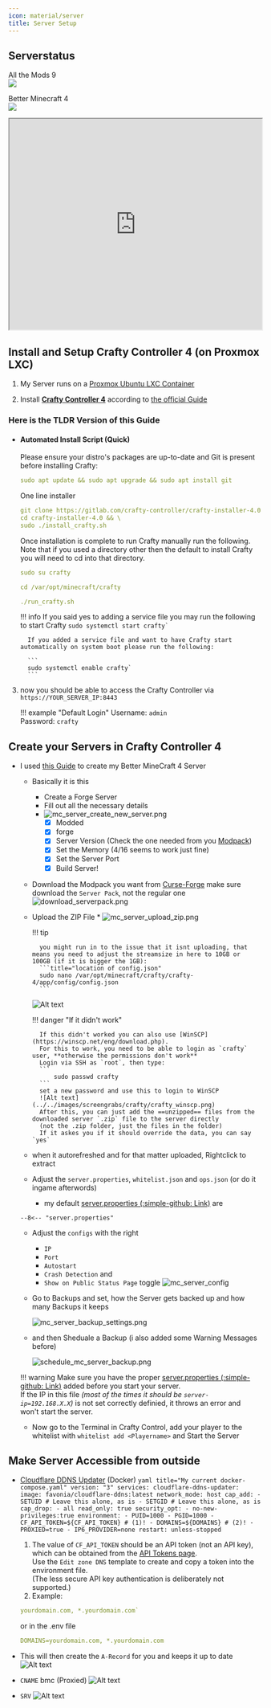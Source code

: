 ```yaml
---
icon: material/server
title: Server Setup
---
```


## Serverstatus

All the Mods 9     
![](https://up.deleven.net/api/badge/1/status?style=for-the-badge)
  
  
Better Minecraft 4  
![](https://up.deleven.net/api/badge/2/status?style=for-the-badge)

<iframe src="https://crafty.deleven.net/status" width="100%" height="420"></iframe>


## Install and Setup Crafty Controller 4 (on Proxmox LXC)

1. My Server runs on a [Proxmox Ubuntu LXC Container](../../Proxmox/proxmox.md)

2. Install **[Crafty Controller 4](https://docs.craftycontrol.com/)** according to [the official Guide](https://docs.craftycontrol.com/pages/getting-started/installation/linux/)

### Here is the TLDR Version of this Guide

* #### Automated Install Script (Quick)

	Please ensure your distro's packages are up-to-date and Git is present before installing Crafty:
	
	````yaml
	sudo apt update && sudo apt upgrade && sudo apt install git
	````

	One line installer

    ```yaml
    git clone https://gitlab.com/crafty-controller/crafty-installer-4.0.git && \ 
    cd crafty-installer-4.0 && \ 
    sudo ./install_crafty.sh
	```

	Once installation is complete to run Crafty manually run the following. Note that if you used a directory other then the default to install Crafty you will need to cd into that directory.

	````yaml
	sudo su crafty
	````

	````yaml
	cd /var/opt/minecraft/crafty
	````

	````yaml
	./run_crafty.sh
	````

	!!! info
		If you said yes to adding a service file you may run the following to start Crafty
		```
		sudo systemctl start crafty`
		```

		If you added a service file and want to have Crafty start automatically on system boot please run the following:

		```
		sudo systemctl enable crafty`
		```


3. now you should be able to access the Crafty Controller via `https://YOUR_SERVER_IP:8443`

	!!! example "Default Login"
		Username: `admin`  
		Password: `crafty`


## Create your Servers in Crafty Controller 4

* I used [this Guide](https://www.youtube.com/watch?v=hrIDMx4Leng) to create my Better MineCraft 4 Server
  	* Basically it is this
    	* Create a Forge Server
      * Fill out all the necessary details
      * ![mc_server_create_new_server.png](../../images/screengrabs/crafty/mc_server_create_new_server.png)
      	- [x] Modded
        - [x] forge
        - [x] Server Version (Check the one needed from you [Modpack](https://www.curseforge.com/minecraft/modpacks/better-mc-forge-bmc4))
        - [x] Set the Memory (4/16 seems to work just fine)
        - [x] Set the Server Port
        - [x] Build Server!
    * Download the Modpack you want from [Curse-Forge](https://www.curseforge.com/minecraft/search?page=1&pageSize=20&sortType=2&class=modpacks) make sure download the `Server Pack`, not the regular one
    	![download_serverpack.png](../../images/screengrabs/MineCraft/download_serverpack.png)
    * Upload the ZIP File
        	* ![mc_server_upload_zip.png](../../images/screengrabs/crafty/mc_server_upload_zip.png)

		!!! tip

			you might run in to the issue that it isnt uploading, that means you need to adjust the streamsize in here to 10GB or 100GB (if it is bigger the 1GB):
			```title="location of config.json"
			sudo nano /var/opt/minecraft/crafty/crafty-4/app/config/config.json
			```
		![Alt text](../../images/screengrabs/change_to_100GB.png)


		!!! danger "If it didn't work"

			If this didn't worked you can also use [WinSCP](https://winscp.net/eng/download.php).  
			For this to work, you need to be able to login as `crafty` user, **otherwise the permissions don't work**  
			Login via SSH as `root`, then type:
			```
				sudo passwd crafty
			```
			set a new password and use this to login to WinSCP
			![Alt text](../../images/screengrabs/crafty/crafty_winscp.png)
			After this, you can just add the ==unzipped== files from the downloaded server `.zip` file to the server directly  
			(not the .zip folder, just the files in the folder)  
			If it askes you if it should override the data, you can say `yes`



    * when it autorefreshed and for that matter uploaded, Rightclick to extract
    * Adjust the `server.properties`, `whitelist.json` and `ops.json` (or do it ingame afterwords)
    	* my default [server.properties (:simple-github: Link)](https://github.com/GSB-Deleven/mkdocs-material/blob/f553e9ed95267758aae6566f9ce995e04a6e18e0/docs/Minecraft/server.properties) are

    ```properties title="server.properties" linenums="1" hl_lines="7 14 18 25 26 32 36 47 48 53 57 58"
    --8<-- "server.properties"
    ```

    * Adjust the `configs` with the right 
      * `IP`
      * `Port`
      * `Autostart`
      * `Crash Detection` and 
      * `Show on Public Status Page` toggle
  	![mc_server_config](../../images/screengrabs/crafty/mc_server_config.png)
    
	* Go to Backups and set, how the Server gets backed up and how many Backups it keeps
    
		![mc_server_backup_settings.png](../../images/screengrabs/crafty/mc_server_backup_settings.png)
    
	* and then Sheduale a Backup (i also added some Warning Messages before)
    
		![schedule_mc_server_backup.png](../../images/screengrabs/crafty/schedule_mc_server_backup.png)

	!!! warning
		Make sure you have the proper [server.properties (:simple-github: Link)](https://github.com/GSB-Deleven/mkdocs-material/blob/f553e9ed95267758aae6566f9ce995e04a6e18e0/docs/Minecraft/server.properties) added before you start your server.  
		If the IP in this file *(most of the times it should be `server-ip=192.168.X.X`)* is not set correctly definied, it throws an error and won't start the server.

    * Now go to the Terminal in Crafty Control, add your player to the whitelist with `whitelist add <Playername>` and Start the Server 

## Make Server Accessible from outside

* [Cloudflare DDNS Updater](https://github.com/favonia/cloudflare-ddns) (Docker)
		```yaml title="My current docker-compose.yaml"
		version: "3"
		services:
		cloudflare-ddns-updater:
			image: favonia/cloudflare-ddns:latest
			network_mode: host
			cap_add:
			- SETUID # Leave this alone, as is
			- SETGID # Leave this alone, as is
			cap_drop:
			- all
			read_only: true
			security_opt:
			- no-new-privileges:true
			environment:
			- PUID=1000
			- PGID=1000
			- CF_API_TOKEN=${CF_API_TOKEN} # (1)!
			- DOMAINS=${DOMAINS} # (2)!
			- PROXIED=true
			- IP6_PROVIDER=none
			restart: unless-stopped
		```

	1. The value of `CF_API_TOKEN` should be an API token (not an API key), which can be obtained from the [API Tokens page](https://dash.cloudflare.com/profile/api-tokens).  
	Use the `Edit zone DNS` template to create and copy a token into the environment file.  
	(The less secure API key authentication is deliberately not supported.)
	2. Example:  
	```yaml
	yourdomain.com, *.yourdomain.com`   
	```
	or in the .env file  
	```yaml
	DOMAINS=yourdomain.com, *.yourdomain.com
	```

* This will then create the `A-Record` for you and keeps it up to date
	![Alt text](../../images/screengrabs/MineCraft/bmc_A_record.png)

* `CNAME` bmc (Proxied)
	![Alt text](../../images/screengrabs/MineCraft/bmc_cname_record.png)
* `SRV` 
	![Alt text](../../images/screengrabs/MineCraft/bmc_srv_record.png)

